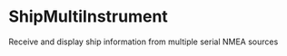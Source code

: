 ShipMultiInstrument
===================

Receive and display ship information from multiple serial NMEA sources
